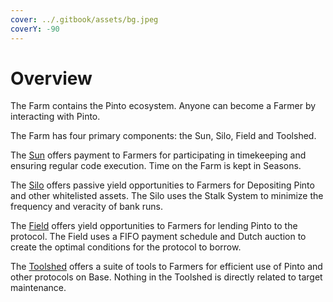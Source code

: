 ```yaml
---
cover: ../.gitbook/assets/bg.jpeg
coverY: -90
---
```


# Overview

The Farm contains the Pinto ecosystem. Anyone can become a Farmer by interacting with Pinto.

The Farm has four primary components: the Sun, Silo, Field and Toolshed.

The [Sun](sun.md) offers payment to Farmers for participating in timekeeping and ensuring regular code execution. Time on the Farm is kept in Seasons.

The [Silo](silo.md) offers passive yield opportunities to Farmers for Depositing Pinto and other whitelisted assets. The Silo uses the Stalk System to minimize the frequency and veracity of bank runs.

The [Field](field.md) offers yield opportunities to Farmers for lending Pinto to the protocol. The Field uses a FIFO payment schedule and Dutch auction to create the optimal conditions for the protocol to borrow.

The [Toolshed](toolshed/) offers a suite of tools to Farmers for efficient use of Pinto and other protocols on Base. Nothing in the Toolshed is directly related to target maintenance.&#x20;
